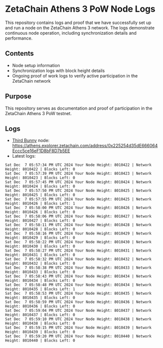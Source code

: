 # ZetaChain Athens 3 PoW Node Logs
This repository contains logs and proof that we have successfully set up and run a node on the ZetaChain Athens 3 network. The logs demonstrate continuous node operation, including synchronization details and performance.

## Contents
- Node setup information
- Synchronization logs with block height details
- Ongoing proof of work logs to verify active participation in the ZetaChain network

## Purpose
This repository serves as documentation and proof of participation in the ZetaChain Athens 3 PoW testnet.

## Logs

- [Third Bunny](https://thirdbunny.xyz/) node: https://athens.explorer.zetachain.com/address/0x225254d35dE666064Eccc5ce16eF1D8bF8D7b5EE
- Latest logs:
```
Sat Dec  7 05:57:34 PM UTC 2024 Your Node Height: 8010422 | Network Height: 8010422 | Blocks Left: 0
Sat Dec  7 05:57:39 PM UTC 2024 Your Node Height: 8010423 | Network Height: 8010423 | Blocks Left: 0
Sat Dec  7 05:57:45 PM UTC 2024 Your Node Height: 8010424 | Network Height: 8010424 | Blocks Left: 0
Sat Dec  7 05:57:50 PM UTC 2024 Your Node Height: 8010425 | Network Height: 8010425 | Blocks Left: 0
Sat Dec  7 05:57:55 PM UTC 2024 Your Node Height: 8010425 | Network Height: 8010426 | Blocks Left: 1
Sat Dec  7 05:58:00 PM UTC 2024 Your Node Height: 8010426 | Network Height: 8010426 | Blocks Left: 0
Sat Dec  7 05:58:06 PM UTC 2024 Your Node Height: 8010427 | Network Height: 8010427 | Blocks Left: 0
Sat Dec  7 05:58:11 PM UTC 2024 Your Node Height: 8010428 | Network Height: 8010428 | Blocks Left: 0
Sat Dec  7 05:58:16 PM UTC 2024 Your Node Height: 8010429 | Network Height: 8010429 | Blocks Left: 0
Sat Dec  7 05:58:22 PM UTC 2024 Your Node Height: 8010430 | Network Height: 8010430 | Blocks Left: 0
Sat Dec  7 05:58:27 PM UTC 2024 Your Node Height: 8010431 | Network Height: 8010431 | Blocks Left: 0
Sat Dec  7 05:58:32 PM UTC 2024 Your Node Height: 8010432 | Network Height: 8010432 | Blocks Left: 0
Sat Dec  7 05:58:38 PM UTC 2024 Your Node Height: 8010433 | Network Height: 8010433 | Blocks Left: 0
Sat Dec  7 05:58:43 PM UTC 2024 Your Node Height: 8010434 | Network Height: 8010434 | Blocks Left: 0
Sat Dec  7 05:58:48 PM UTC 2024 Your Node Height: 8010434 | Network Height: 8010435 | Blocks Left: 1
Sat Dec  7 05:58:53 PM UTC 2024 Your Node Height: 8010435 | Network Height: 8010435 | Blocks Left: 0
Sat Dec  7 05:58:59 PM UTC 2024 Your Node Height: 8010436 | Network Height: 8010436 | Blocks Left: 0
Sat Dec  7 05:59:04 PM UTC 2024 Your Node Height: 8010437 | Network Height: 8010437 | Blocks Left: 0
Sat Dec  7 05:59:10 PM UTC 2024 Your Node Height: 8010438 | Network Height: 8010438 | Blocks Left: 0
Sat Dec  7 05:59:15 PM UTC 2024 Your Node Height: 8010439 | Network Height: 8010439 | Blocks Left: 0
Sat Dec  7 05:59:20 PM UTC 2024 Your Node Height: 8010440 | Network Height: 8010440 | Blocks Left: 0
```
